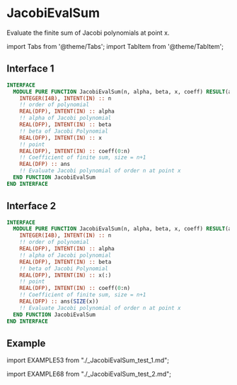 # JacobiEvalSum

Evaluate the finite sum of Jacobi polynomials at point x.

import Tabs from '@theme/Tabs';
import TabItem from '@theme/TabItem';

## Interface 1

```fortran
INTERFACE
  MODULE PURE FUNCTION JacobiEvalSum(n, alpha, beta, x, coeff) RESULT(ans)
    INTEGER(I4B), INTENT(IN) :: n
    !! order of polynomial
    REAL(DFP), INTENT(IN) :: alpha
    !! alpha of Jacobi polynomial
    REAL(DFP), INTENT(IN) :: beta
    !! beta of Jacobi Polynomial
    REAL(DFP), INTENT(IN) :: x
    !! point
    REAL(DFP), INTENT(IN) :: coeff(0:n)
    !! Coefficient of finite sum, size = n+1
    REAL(DFP) :: ans
    !! Evaluate Jacobi polynomial of order n at point x
  END FUNCTION JacobiEvalSum
END INTERFACE
```

## Interface 2

```fortran
INTERFACE
  MODULE PURE FUNCTION JacobiEvalSum(n, alpha, beta, x, coeff) RESULT(ans)
    INTEGER(I4B), INTENT(IN) :: n
    !! order of polynomial
    REAL(DFP), INTENT(IN) :: alpha
    !! alpha of Jacobi polynomial
    REAL(DFP), INTENT(IN) :: beta
    !! beta of Jacobi Polynomial
    REAL(DFP), INTENT(IN) :: x(:)
    !! point
    REAL(DFP), INTENT(IN) :: coeff(0:n)
    !! Coefficient of finite sum, size = n+1
    REAL(DFP) :: ans(SIZE(x))
    !! Evaluate Jacobi polynomial of order n at point x
  END FUNCTION JacobiEvalSum
END INTERFACE
```

## Example

<Tabs>
<TabItem value="example" label="️܀ See example">

import EXAMPLE53 from "./_JacobiEvalSum_test_1.md";

<EXAMPLE53 />

</TabItem>

<TabItem value="close" label="↢ " default>

</TabItem>
</Tabs>

<Tabs>
<TabItem value="example" label="️܀ See example">

import EXAMPLE68 from "./_JacobiEvalSum_test_2.md";

<EXAMPLE68 />

</TabItem>

<TabItem value="close" label="↢ " default>

</TabItem>
</Tabs>
